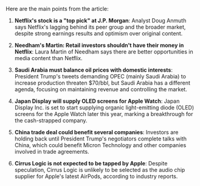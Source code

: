 Here are the main points from the article:

1. **Netflix's stock is a "top pick" at J.P. Morgan**: Analyst Doug Anmuth says Netflix's lagging behind its peer group and the broader market, despite strong earnings results and optimism over original content.

2. **Needham's Martin: Retail investors shouldn't have their money in Netflix**: Laura Martin of Needham says there are better opportunities in media content than Netflix.

3. **Saudi Arabia must balance oil prices with domestic interests**: President Trump's tweets demanding OPEC (mainly Saudi Arabia) to increase production threaten $70/bbl, but Saudi Arabia has a different agenda, focusing on maintaining revenue and controlling the market.

4. **Japan Display will supply OLED screens for Apple Watch**: Japan Display Inc. is set to start supplying organic light-emitting diode (OLED) screens for the Apple Watch later this year, marking a breakthrough for the cash-strapped company.

5. **China trade deal could benefit several companies**: Investors are holding back until President Trump's negotiators complete talks with China, which could benefit Micron Technology and other companies involved in trade agreements.

6. **Cirrus Logic is not expected to be tapped by Apple**: Despite speculation, Cirrus Logic is unlikely to be selected as the audio chip supplier for Apple's latest AirPods, according to industry reports.